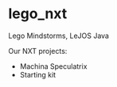 lego_nxt
========
Lego Mindstorms, LeJOS Java

Our NXT projects:
* Machina Speculatrix
* Starting kit
